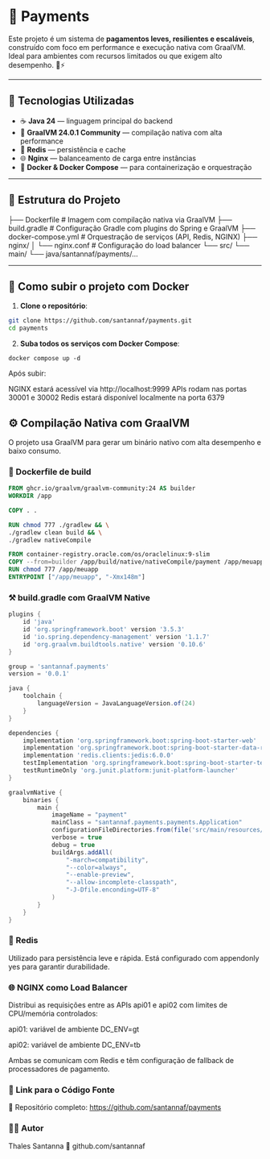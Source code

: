 # 💸 Payments

Este projeto é um sistema de **pagamentos leves, resilientes e escaláveis**, construído com foco em performance e execução nativa com GraalVM. Ideal para ambientes com recursos limitados ou que exigem alto desempenho. 🧠⚡

---

## 🚀 Tecnologias Utilizadas

- ☕ **Java 24** — linguagem principal do backend
- 🧠 **GraalVM 24.0.1 Community** — compilação nativa com alta performance
- 🧊 **Redis** — persistência e cache
- 🌐 **Nginx** — balanceamento de carga entre instâncias
- 🐳 **Docker & Docker Compose** — para containerização e orquestração

---

## 🧱 Estrutura do Projeto

├── Dockerfile # Imagem com compilação nativa via GraalVM
├── build.gradle # Configuração Gradle com plugins do Spring e GraalVM
├── docker-compose.yml # Orquestração de serviços (API, Redis, NGINX)
├── nginx/
│ └── nginx.conf # Configuração do load balancer
└── src/
└── main/
└── java/santannaf/payments/...

---

## 🐳 Como subir o projeto com Docker

1. **Clone o repositório**:

```bash
git clone https://github.com/santannaf/payments.git
cd payments
```

2. **Suba todos os serviços com Docker Compose**:

```
docker compose up -d
```

Após subir:

NGINX estará acessível via http://localhost:9999
APIs rodam nas portas 30001 e 30002
Redis estará disponível localmente na porta 6379

## ⚙️ Compilação Nativa com GraalVM

O projeto usa GraalVM para gerar um binário nativo com alta desempenho e baixo consumo.

### 🧱 Dockerfile de build

```dockerfile
FROM ghcr.io/graalvm/graalvm-community:24 AS builder
WORKDIR /app

COPY . .

RUN chmod 777 ./gradlew && \
./gradlew clean build && \
./gradlew nativeCompile

FROM container-registry.oracle.com/os/oraclelinux:9-slim
COPY --from=builder /app/build/native/nativeCompile/payment /app/meuapp
RUN chmod 777 /app/meuapp
ENTRYPOINT ["/app/meuapp", "-Xmx148m"]
````

### ⚒️ build.gradle com GraalVM Native

```groovy 
plugins {
    id 'java'
    id 'org.springframework.boot' version '3.5.3'
    id 'io.spring.dependency-management' version '1.1.7'
    id 'org.graalvm.buildtools.native' version '0.10.6'
}

group = 'santannaf.payments'
version = '0.0.1'

java {
    toolchain {
        languageVersion = JavaLanguageVersion.of(24)
    }
}

dependencies {
    implementation 'org.springframework.boot:spring-boot-starter-web'
    implementation 'org.springframework.boot:spring-boot-starter-data-redis'
    implementation 'redis.clients:jedis:6.0.0'
    testImplementation 'org.springframework.boot:spring-boot-starter-test'
    testRuntimeOnly 'org.junit.platform:junit-platform-launcher'
}

graalvmNative {
    binaries {
        main {
            imageName = "payment"
            mainClass = "santannaf.payments.payments.Application"
            configurationFileDirectories.from(file('src/main/resources/META-INF/native-image'))
            verbose = true
            debug = true
            buildArgs.addAll(
                "-march=compatibility",
                "--color=always",
                "--enable-preview",
                "--allow-incomplete-classpath",
                "-J-Dfile.enconding=UTF-8"
            )
        }
    }
}
```

### 🧠 Redis
Utilizado para persistência leve e rápida. Está configurado com appendonly yes para garantir durabilidade.


### 🌐 NGINX como Load Balancer
Distribui as requisições entre as APIs api01 e api02 com limites de CPU/memória controlados:

api01: variável de ambiente DC_ENV=gt

api02: variável de ambiente DC_ENV=tb

Ambas se comunicam com Redis e têm configuração de fallback de processadores de pagamento.

### 📎 Link para o Código Fonte
🔗 Repositório completo:
https://github.com/santannaf/payments


### 👨‍💻 Autor
Thales Santanna
🔗 github.com/santannaf